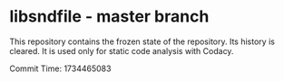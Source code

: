 # libsndfile - master branch

This repository contains the frozen state of the repository.
Its history is cleared. It is used only for static code
analysis with Codacy.

Commit Time: 1734465083